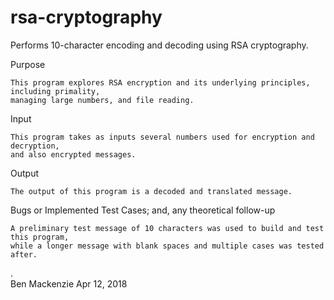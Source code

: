 # rsa-cryptography
Performs 10-character encoding and decoding using RSA cryptography.

Purpose

    This program explores RSA encryption and its underlying principles, including primality, 
    managing large numbers, and file reading.

Input
    
    This program takes as inputs several numbers used for encryption and decryption, 
    and also encrypted messages.

Output

    The output of this program is a decoded and translated message.

Bugs or Implemented Test Cases; and, any theoretical follow-up

    A preliminary test message of 10 characters was used to build and test this program, 
    while a longer message with blank spaces and multiple cases was tested after.
  
.  
  Ben Mackenzie
  Apr 12, 2018
